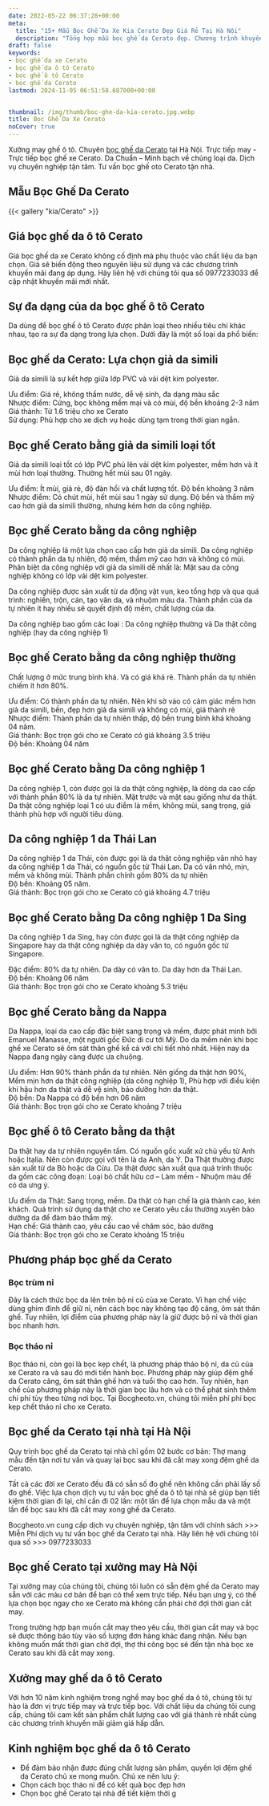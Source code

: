```yaml
---
date: 2022-05-22 06:37:28+00:00
meta:
  title: "15+ Mẫu Bọc Ghế Da Xe Kia Cerato Đẹp Giá Rẻ Tại Hà Nội"
  description: "Tổng hợp mẫu bọc ghế da Cerato đẹp. Chương trình khuyến mãi bọc ghế Kia Cerato. Những kinh nghiệm bọc ghế ô tô Cerato. Bảng giá bọc ghế da xe Kia Cerato"
draft: false
keywords:
- bọc ghế da xe Cerato
- bọc ghế da ô tô Cerato
- bọc ghế ô tô Cerato
- bọc ghế da Cerato
lastmod: 2024-11-05 06:51:58.687000+00:00


thumbnail: /img/thumb/boc-ghe-da-kia-cerato.jpg.webp
title: Bọc Ghế Da Xe Cerato
noCover: true
---
```


Xưởng may ghế ô tô. Chuyên [bọc ghế da Cerato](https://bocgheoto.vn/kia/boc-ghe-da-xe-cerato.html/) tại Hà Nội. Trực tiếp may - Trực tiếp bọc ghế xe Cerato. Da Chuẩn – Minh bạch về chủng loại da. Dịch vụ chuyên nghiệp tận tâm. Tư vấn bọc ghế oto Cerato tận nhà.

## Mẫu Bọc Ghế Da Cerato
{{< gallery "kia/Cerato" >}}

## Giá bọc ghế da ô tô Cerato

Giá bọc ghế da xe Cerato không cố định mà phụ thuộc vào chất liệu da bạn chọn. Giá sẽ biến động theo nguyên liệu sử dụng và các chương trình khuyến mãi đang áp dụng. Hãy liên hệ với chúng tôi qua số 0977233033 để cập nhật khuyến mãi mới nhất.

## Sự đa dạng của da bọc ghế ô tô Cerato

Da dùng để bọc ghế ô tô Cerato được phân loại theo nhiều tiêu chí khác nhau, tạo ra sự đa dạng trong lựa chọn. Dưới đây là một số loại da phổ biến:

## Bọc ghế da Cerato: Lựa chọn giả da simili

Giả da simili là sự kết hợp giữa lớp PVC và vải dệt kim polyester.

Ưu điểm: Giá rẻ, không thấm nước, dễ vệ sinh, đa dạng màu sắc  
Nhược điểm: Cứng, bọc không mềm mại và có mùi, độ bền khoảng 2-3 năm  
Giá thành: Từ 1.6 triệu cho xe Cerato  
Sử dụng: Phù hợp cho xe dịch vụ hoặc dùng tạm trong thời gian ngắn.

## Bọc ghế Cerato bằng giả da simili loại tốt

Giả da simili loại tốt có lớp PVC phủ lên vải dệt kim polyester, mềm hơn và ít mùi hơn loại thường. Thường hết mùi sau 01 ngày.

Ưu điểm: Ít mùi, giá rẻ, độ đàn hồi và chất lượng tốt. Độ bền khoảng 3 năm  
Nhược điểm: Có chút mùi, hết mùi sau 1 ngày sử dụng. Độ bền và thẩm mỹ cao hơn giả da simili thường, nhưng kém hơn da công nghiệp.

## Bọc ghế Cerato bằng da công nghiệp

Da công nghiệp là một lựa chọn cao cấp hơn giả da simili. Da công nghiệp có thành phần da tự nhiên, độ mềm, thẩm mỹ cao hơn và không có mùi. Phân biệt da công nghiệp với giả da simili dễ nhất là: Mặt sau da công nghiệp không có lớp vải dệt kim polyester.

Da công nghiệp được sản xuất từ da động vật vụn, keo tổng hợp và qua quá trình: nghiền, trộn, cán, tạo vân da, và nhuộm màu da. Thành phần của da tự nhiên ít hay nhiều sẽ quyết định độ mềm, chất lượng của da.

Da công nghiệp bao gồm các loại : Da công nghiệp thường và Da thật công nghiệp (hay da công nghiệp 1)

## Bọc ghế Cerato bằng da công nghiệp thường

Chất lượng ở mức trung bình khá. Và có giá khá rẻ. Thành phần da tự nhiên chiếm ít hơn 80%.

Ưu điểm: Có thành phần da tự nhiên. Nên khi sờ vào có cảm giác mềm hơn giả da simili, bền, đẹp hơn giả da simili và không có mùi, giá thành rẻ  
Nhược điểm: Thành phần da tự nhiên thấp, độ bền trung bình khá khoảng 04 năm.  
Giá thành: Bọc trọn gói cho xe Cerato có giá khoảng 3.5 triệu  
Độ bền: Khoảng 04 năm

## Bọc ghế Cerato bằng Da công nghiệp 1

Da công nghiệp 1, còn được gọi là da thật công nghiệp, là dòng da cao cấp với thành phần 80% là da tự nhiên. Mặt trước và mặt sau giống như da thật. Da thật công nghiệp loại 1 có ưu điểm là mềm, không mùi, sang trọng, giá thành phù hợp với người tiêu dùng.

## Da công nghiệp 1 da Thái Lan

Da công nghiệp 1 da Thái, còn được gọi là da thật công nghiệp vân nhỏ hay da công nghiệp 1 da Thái, có nguồn gốc từ Thái Lan. Da có vân nhỏ, mịn, mềm và không mùi. Thành phần chính gồm 80% da tự nhiên  
Độ bền: Khoảng 05 năm.  
Giá thành: Bọc trọn gói cho xe Cerato có giá khoảng 4.7 triệu

## Bọc ghế Cerato bằng Da công nghiệp 1 Da Sing

Da công nghiệp 1 da Sing, hay còn được gọi là da thật công nghiệp da Singapore hay da thật công nghiệp da dày vân to, có nguồn gốc từ Singapore. 

Đặc điểm: 80% da tự nhiên. Da dày có vân to. Da dày hơn da Thái Lan.  
Độ bền: Khoảng 06 năm  
Giá thành: Bọc trọn gói cho xe Cerato khoảng 5.3 triệu

## Bọc ghế Cerato bằng da Nappa

Da Nappa, loại da cao cấp đặc biệt sang trọng và mềm, được phát minh bởi Emanuel Manasse, một người gốc Đức di cư tới Mỹ. Do da mềm nên khi bọc ghế xe Cerato sẽ ôm sát thân ghế kể cả với chi tiết nhỏ nhất. Hiện nay da Nappa đang ngày càng được ưa chuộng.

Ưu điểm: Hơn 90% thành phần da tự nhiên. Nên giống da thật hơn 90%, Mềm mịn hơn da thật công nghiệp (da công nghiệp 1), Phù hợp với điều kiện khí hậu hơn da thật và dễ vệ sinh, bảo dưỡng hơn da thật.  
Độ bền: Da Nappa có độ bền hơn 06 năm  
Giá thành: Bọc trọn gói cho xe Cerato khoảng 7 triệu

## Bọc ghế ô tô Cerato bằng da thật

Da thật hay da tự nhiên nguyên tấm. Có nguồn gốc xuất xứ chủ yếu từ Anh hoặc Italia. Nên còn được gọi với tên là da Anh, da Ý. Da Thật thường được sản xuất từ da Bò hoặc da Cừu. Da thật được sản xuất qua quá trình thuộc da gồm các công đoạn: Loại bỏ chất hữu cơ – Làm mềm - Nhuộm màu để có da ưng ý.

Ưu điểm da Thật: Sang trọng, mềm. Da thật có hạn chế là giá thành cao, kén khách. Quá trình sử dụng da thật cho xe Cerato yêu cầu thường xuyên bảo dưỡng da để đảm bảo thẩm mỹ.  
Hạn chế: Giá thành cao, yêu cầu cao về chăm sóc, bảo dưỡng  
Giá thành: Bọc trọn gói cho xe Cerato khoảng 15 triệu

## Phương pháp bọc ghế da Cerato

### Bọc trùm nỉ

Đây là cách thức bọc da lên trên bộ nỉ cũ của xe Cerato. Vì hạn chế việc dùng ghim đinh để giữ nỉ, nên cách bọc này không tạo độ căng, ôm sát thân ghế. Tuy nhiên, lợi điểm của phương pháp này là giữ được bộ nỉ và thời gian bọc nhanh hơn.

### Bọc tháo nỉ

Bọc tháo nỉ, còn gọi là bọc kẹp chết, là phương pháp tháo bộ nỉ, da cũ của xe Cerato ra và sau đó mới tiến hành bọc. Phương pháp này giúp đệm ghế da Cerato căng, ôm sát thân ghế hơn và tuổi thọ cao hơn. Tuy nhiên, hạn chế của phương pháp này là thời gian bọc lâu hơn và có thể phát sinh thêm chi phí tùy theo từng nơi bọc. Tại Bocgheoto.vn, chúng tôi miễn phí phí bọc kẹp chết tháo nỉ cho xe Cerato.

## Bọc ghế da Cerato tại nhà tại Hà Nội

Quy trình bọc ghế da Cerato tại nhà chỉ gồm 02 bước cơ bản: Thợ mang mẫu đến tận nơi tư vấn và quay lại bọc sau khi đã cắt may xong đệm ghế da Cerato.

Tất cả các đời xe Cerato đều đã có sẵn số đo ghế nên không cần phải lấy số đo ghế. Việc lựa chọn dịch vụ tư vấn bọc ghế da ô tô tại nhà sẽ giúp bạn tiết kiệm thời gian đi lại, chỉ cần đi 02 lần: một lần để lựa chọn mẫu da và một lần để bọc sau khi đã cắt may xong ghế da Cerato.

Bocgheoto.vn cung cấp dịch vụ chuyên nghiệp, tận tâm với chính sách >>> Miễn Phí dịch vụ tư vấn bọc ghế da Cerato tại nhà. Hãy liên hệ với chúng tôi qua số >>> 0977233033

## Bọc ghế Cerato tại xưởng may Hà Nội

Tại xưởng may của chúng tôi, chúng tôi luôn có sẵn đệm ghế da Cerato may sẵn với các màu cơ bản để bạn có thể xem trực tiếp. Nếu bạn ưng ý, có thể lựa chọn bọc ngay cho xe Cerato mà không cần phải chờ đợi thời gian cắt may.

Trong trường hợp bạn muốn cắt may theo yêu cầu, thời gian cắt may và bọc sẽ được thông báo tùy vào số lượng đơn hàng khác đang nhận. Nếu bạn không muốn mất thời gian chờ đợi, thợ thi công bọc sẽ đến tận nhà bọc xe Cerato sau khi đã cắt may xong.

## Xưởng may ghế da ô tô Cerato

Với hơn 10 năm kinh nghiệm trong nghề may bọc ghế da ô tô, chúng tôi tự hào là đơn vị trực tiếp may và trực tiếp bọc. Với chất liệu da chúng tôi cung cấp, chúng tôi cam kết sản phẩm chất lượng cao với giá thành rẻ nhất cùng các chương trình khuyến mãi giảm giá hấp dẫn.

## Kinh nghiệm bọc ghế da ô tô Cerato

- Để đảm bảo nhận được đúng chất lượng sản phẩm, quyền lợi đệm ghế da Cerato chủ xe mong muốn. Chủ xe nên lưu ý:
- Chọn cách bọc tháo nỉ để có kết quả bọc đẹp hơn
- Chọn bọc ghế Cerato tại nhà để tiết kiệm thời g